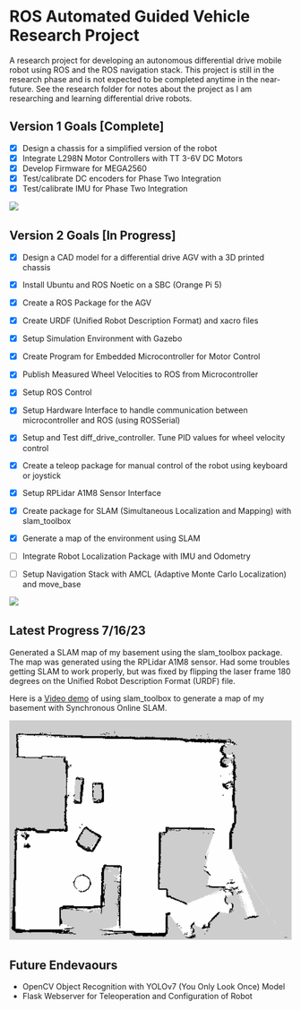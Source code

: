# ROS Automated Guided Vehicle Research Project

A research project for developing an autonomous differential drive mobile robot using ROS and the ROS navigation stack. This project is still in the research phase and is not expected to be completed anytime in the near-future. See the research folder for notes about the project as I am researching and learning differential drive robots.  

## Version 1 Goals [Complete]
- [x] Design a chassis for a simplified version of the robot
- [x] Integrate L298N Motor Controllers with TT 3-6V DC Motors
- [x] Develop Firmware for MEGA2560
- [x] Test/calibrate DC encoders for Phase Two Integration
- [x] Test/calibrate IMU for Phase Two Integration

<img src="./media/phase_one_cad.png"  width="600" >

## Version 2 Goals [In Progress]
- [x] Design a CAD model for a differential drive AGV with a 3D printed chassis
- [x] Install Ubuntu and ROS Noetic on a SBC (Orange Pi 5)
- [x] Create a ROS Package for the AGV
- [x] Create URDF (Unified Robot Description Format) and xacro files
- [x] Setup Simulation Environment with Gazebo 
- [x] Create Program for Embedded Microcontroller for Motor Control 
- [x] Publish Measured Wheel Velocities to ROS from Microcontroller
- [x] Setup ROS Control 
- [x] Setup Hardware Interface to handle communication between microcontroller and ROS (using ROSSerial)
- [x] Setup and Test diff_drive_controller. Tune PID values for wheel velocity control
- [x] Create a teleop package for manual control of the robot using keyboard or joystick
- [x] Setup RPLidar A1M8 Sensor Interface
- [x] Create package for SLAM (Simultaneous Localization and Mapping) with slam_toolbox
- [x] Generate a map of the environment using SLAM
- [ ] Integrate Robot Localization Package with IMU and Odometry
- [ ] Setup Navigation Stack with AMCL (Adaptive Monte Carlo Localization) and move_base


<img src="./media/phase_two_cad.png"  width="600" >

## Latest Progress 7/16/23
Generated a SLAM map of my basement using the slam_toolbox package. The map was generated using the RPLidar A1M8 sensor. Had some troubles getting SLAM to work properly, but was fixed by flipping the laser frame 180 degrees on the Unified Robot Description Format (URDF) file.

Here is a [Video demo](https://www.youtube.com/watch?v=7yjPUBrIlA8) of using slam_toolbox to generate a map of my basement with Synchronous Online SLAM. 

<img src="./media/basement_0_map.png" width="600">



## Future Endevaours 
- OpenCV Object Recognition with YOLOv7 (You Only Look Once) Model
- Flask Webserver for Teleoperation and Configuration of Robot
